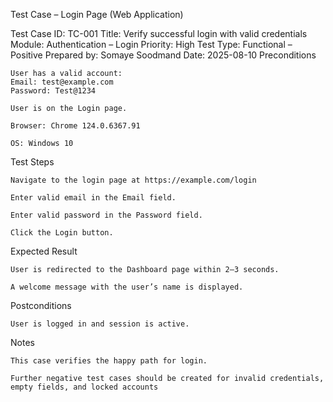 Test Case – Login Page (Web Application)

Test Case ID: TC-001
Title: Verify successful login with valid credentials
Module: Authentication – Login
Priority: High
Test Type: Functional – Positive
Prepared by: Somaye Soodmand
Date: 2025-08-10
Preconditions

    User has a valid account:
    Email: test@example.com
    Password: Test@1234

    User is on the Login page.

    Browser: Chrome 124.0.6367.91

    OS: Windows 10

Test Steps

    Navigate to the login page at https://example.com/login

    Enter valid email in the Email field.

    Enter valid password in the Password field.

    Click the Login button.

Expected Result

    User is redirected to the Dashboard page within 2–3 seconds.

    A welcome message with the user’s name is displayed.

Postconditions

    User is logged in and session is active.

Notes

    This case verifies the happy path for login.

    Further negative test cases should be created for invalid credentials, empty fields, and locked accounts
